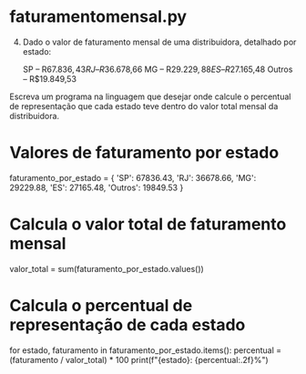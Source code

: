 # faturamentomensal.py


4) Dado o valor de faturamento mensal de uma distribuidora, detalhado por estado:

	SP – R$67.836,43
	RJ – R$36.678,66
	MG – R$29.229,88
	ES – R$27.165,48
	Outros – R$19.849,53

Escreva um programa na linguagem que desejar onde calcule o percentual de representação que cada estado teve dentro do valor total mensal da distribuidora.
# Valores de faturamento por estado
faturamento_por_estado = {
    'SP': 67836.43,
    'RJ': 36678.66,
    'MG': 29229.88,
    'ES': 27165.48,
    'Outros': 19849.53
}

# Calcula o valor total de faturamento mensal
valor_total = sum(faturamento_por_estado.values())

# Calcula o percentual de representação de cada estado
for estado, faturamento in faturamento_por_estado.items():
    percentual = (faturamento / valor_total) * 100
    print(f"{estado}: {percentual:.2f}%")
